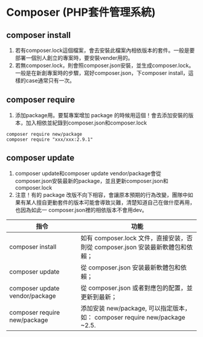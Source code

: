 # Composer (PHP套件管理系統)
## composer install
   1. 若有composer.lock這個檔案，會去安裝此檔案內相依版本的套件。一般是要部署一個別人創立的專案時，要安裝vender用的。
   2. 若無composer.lock，則會照composer.json安裝，並生成composer.lock。一般是在新創專案時的步驟，寫好composer.json，下composer install，這樣的case通常只有一次。

## composer require
   1. 添加package用。要幫專案增加 package 的時候用這個！會去添加安裝的版本，加入相依並紀錄到composer.json和composer.lock
```
composer require new/package
composer require "xxx/xxx:2.9.1"
```
    
## composer update
   1. composer update和composer update vendor/package會從composer.json安裝最新的package，並且更新composer.json和composer.lock
   2. 注意！有的 package 改版不向下相容，會讓原本預期的行為改變，團隊中如果有某人擅自更動套件的版本可能會導致災難，清楚知道自己在做什麼再用，也因為如此一  composer.json裡的相依版本不會用dev。
  

指令 | 功能
---- | ----
composer install | 如有 composer.lock 文件，直接安装，否則從 composer.json 安装最新軟體包和依賴；
composer update | 從 composer.json 安装最新軟體包和依賴；
composer update vendor/package | 從 composer.json 或者對應包的配置，並更新到最新；
composer require new/package | 添加安装 new/package, 可以指定版本，如： composer require new/package ~2.5.